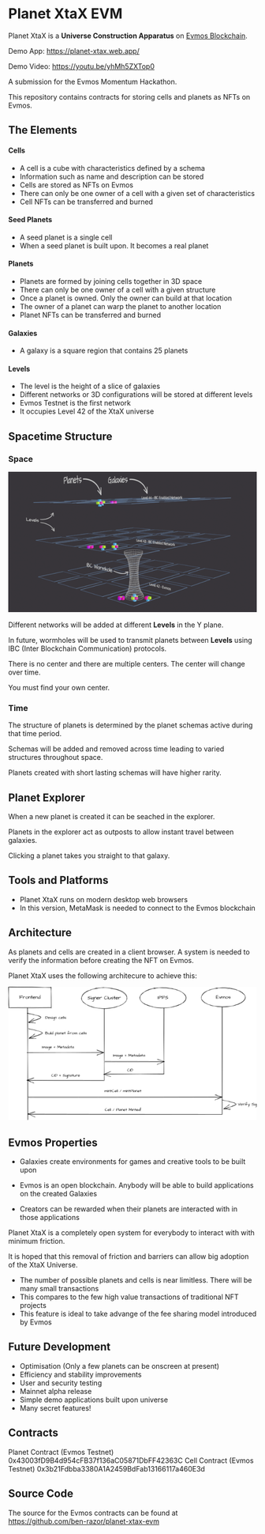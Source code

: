 # Planet XtaX EVM

Planet XtaX is a **Universe Construction Apparatus** on [Evmos Blockchain](http://evmos.org).   

Demo App: https://planet-xtax.web.app/

Demo Video: https://youtu.be/yhMh5ZXTop0

A submission for the Evmos Momentum Hackathon.

This repository contains contracts for storing cells and planets as NFTs on Evmos.

## The Elements

#### Cells

* A cell is a cube with characteristics defined by a schema
* Information such as name and description can be stored
* Cells are stored as NFTs on Evmos
* There can only be one owner of a cell with a given set of characteristics
* Cell NFTs can be transferred and burned

#### Seed Planets

* A seed planet is a single cell
* When a seed planet is built upon. It becomes a real planet

#### Planets

* Planets are formed by joining cells together in 3D space
* There can only be one owner of a cell with a given structure
* Once a planet is owned. Only the owner can build at that location
* The owner of a planet can warp the planet to another location
* Planet NFTs can be transferred and burned

#### Galaxies

* A galaxy is a square region that contains 25 planets

#### Levels

* The level is the height of a slice of galaxies
* Different networks or 3D configurations will be stored at different levels
* Evmos Testnet is the first network
* It occupies Level 42 of the XtaX universe

## Spacetime Structure

### Space

![Universe Structure](https://raw.githubusercontent.com/ben-razor/planet-xtax-evm/main/assets/images/infographic/structure-simple-small-1.png)

Different networks will be added at different **Levels** in the Y plane.  

In future, wormholes will be used to transmit planets between **Levels** using IBC (Inter Blockchain Communication) protocols.

There is no center and there are multiple centers. The center will change over time.

You must find your own center.

### Time

The structure of planets is determined by the planet schemas active during that time period.  

Schemas will be added and removed across time leading to varied structures throughout space.  

Planets created with short lasting schemas will have higher rarity.  

## Planet Explorer

When a new planet is created it can be seached in the explorer.  

Planets in the explorer act as outposts to allow instant travel between galaxies.  

Clicking a planet takes you straight to that galaxy.  

## Tools and Platforms

* Planet XtaX runs on modern desktop web browsers
* In this version, MetaMask is needed to connect to the Evmos blockchain

## Architecture

As planets and cells are created in a client browser. A system is needed to verify the information before creating the NFT on Evmos.  

Planet XtaX uses the following architecure to achieve this:

![System Architecture](https://raw.githubusercontent.com/ben-razor/planet-xtax-evm/main/assets/images/infographic/mint-overview.png)

## Evmos Properties

* Galaxies create environments for games and creative tools to be built upon

* Evmos is an open blockchain. Anybody will be able to build applications on the created Galaxies
* Creators can be rewarded when their planets are interacted with in those applications

Planet XtaX is a completely open system for everybody to interact with with minimum friction.  

It is hoped that this removal of friction and barriers can allow big adoption of the XtaX Universe.

* The number of possible planets and cells is near limitless. There will be many small transactions
* This compares to the few high value transactions of traditional NFT projects
* This feature is ideal to take advange of the fee sharing model introduced by Evmos

## Future Development

* Optimisation (Only a few planets can be onscreen at present)
* Efficiency and stability improvements
* User and security testing
* Mainnet alpha release
* Simple demo applications built upon universe
* Many secret features!

## Contracts

Planet Contract (Evmos Testnet) 0x43003fD9B4d954cFB37f136aC05871DbFF42363C
Cell Contract (Evmos Testnet)   0x3b21Fdbba3380A1A2459BdFab13166117a460E3d

## Source Code

The source for the Evmos contracts can be found at https://github.com/ben-razor/planet-xtax-evm
